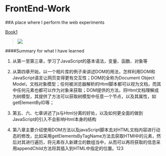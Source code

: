 # FrontEnd-Work
##A place where I perform the web experiments

[Book1](https://book.douban.com/subject/6038371/)
>![](https://img3.doubanio.com/mpic/s4677623.jpg)

####Summary for what I have learned
1. 从第一至第三章，学习了JavaScript的基本语法，变量、函数、对象等

2. 从第四章开始，以一个相片库的例子来讲述DOM的用法，怎样利用DOM和JavaScript语言让网页变得更有交互性；DOM的全称为Document Object Model，文档对象模型；任何被浏览器解析的Html脚本都可以视为文档，而其中任何元素也都可以作为对象来获取；DOM提供的方法，将Html文档理解成为树模型，其提供了方法可以获取树模型中任意一个节点，以及其属性，如getElementByID等；

3. 第五、六、七章讲述了js与Html分离的好处，以及如何更全面的做到JavaScript的引入不会影响Html本身的结构

4. 第八章主要介绍使用DOM方法以及javaScript脚本去对HTML文档内容进行动态的修改，比如采用getElementsByTagName方法去获取HTMl中的元素，然后对其进行遍历，将元素存入新建立的数组当中，从而可以再将获取的信息采用appendChild方法将其插入到HTML中指定的位置。123
